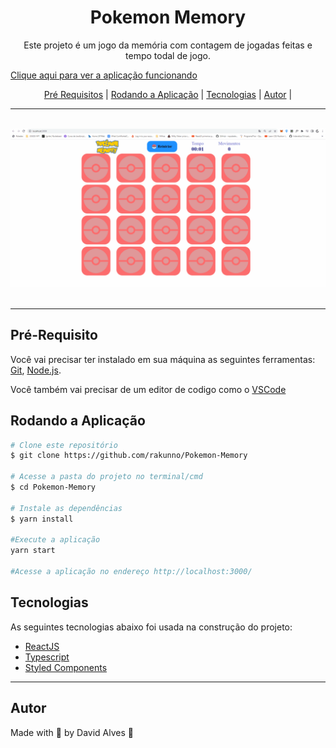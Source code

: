 <h1 align='center'>Pokemon Memory</h1>
<p align='center'>Este projeto é um jogo da memória com contagem de jogadas feitas e tempo todal de jogo.</p>
<p><a href='https://rakunnotodolist.netlify.app/'>Clique aqui para ver a aplicação funcionando</a></p>

<p align='center'>
<a href='#pré-requisito'>Pré Requisitos</a> |
<a href='#pré-requisito'>Rodando a Aplicação</a> |
<a href='#pré-requisito'>Tecnologias</a> |
<a href='#pré-requisito'>Autor</a> |
</p>
<hr>
<br>
<a href='https://rakunnotodolist.netlify.app/'>
<img src='./github/aplication.gif'>
</a>
<br>
<br>
<hr>




## Pré-Requisito

Você vai precisar ter instalado em sua máquina as seguintes ferramentas: <a href='https://git-scm.com/'>Git</a>, <a href='https://nodejs.org/en/'>Node.js</a>.

Você também vai precisar de um editor de codigo como o <a href='https://code.visualstudio.com/'>VSCode</a>

## Rodando a Aplicação
```bash
# Clone este repositório
$ git clone https://github.com/rakunno/Pokemon-Memory

# Acesse a pasta do projeto no terminal/cmd
$ cd Pokemon-Memory

# Instale as dependências
$ yarn install

#Execute a aplicação
yarn start

#Acesse a aplicação no endereço http://localhost:3000/
```

## Tecnologias
As seguintes tecnologias abaixo foi usada na construção do projeto:

- <a href='reactjs.org'>ReactJS</a>
- <a href='https://www.typescriptlang.org/'>Typescript</a>
- <a href='https://styled-components.com/'>Styled Components</a>
<hr>

## Autor
Made with 💜 by David Alves 👋